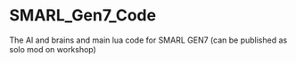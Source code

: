 # SMARL_Gen7_Code
The AI and brains and main lua code for SMARL GEN7 (can be published as solo mod on workshop)
